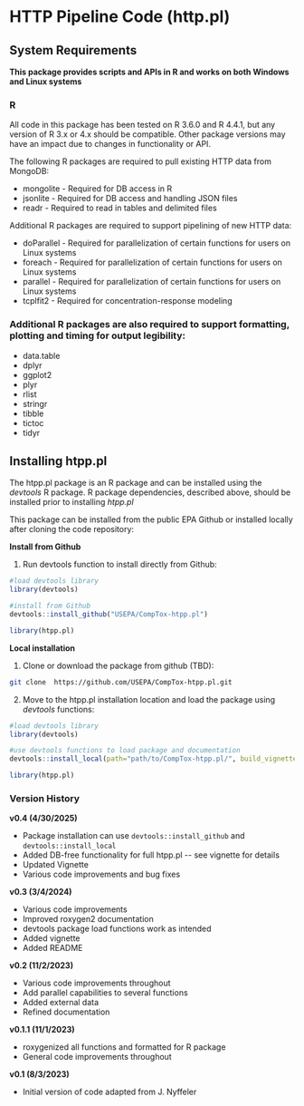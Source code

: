 HTTP Pipeline Code (http.pl)
===========================

System Requirements
-------------------

**This package provides scripts and APIs in R and works on both Windows and Linux systems**


### R

All code in this package has been tested on R 3.6.0 and R 4.4.1, but any version of R 3.x or 4.x should be compatible. Other package versions may have an impact due to changes in functionality or API.

The following R packages are required to pull existing HTTP data from MongoDB:

+ mongolite - Required for DB access in R
+ jsonlite - Required for DB access and handling JSON files
+ readr - Required to read in tables and delimited files

Additional R packages are required to support pipelining of new HTTP data:

+ doParallel - Required for parallelization of certain functions for users on Linux systems
+ foreach - Required for parallelization of certain functions for users on Linux systems
+ parallel - Required for parallelization of certain functions for users on Linux systems
+ tcplfit2 - Required for concentration-response modeling


### Additional R packages are also required to support formatting, plotting and timing for output legibility:

+ data.table
+ dplyr
+ ggplot2
+ plyr
+ rlist
+ stringr
+ tibble
+ tictoc
+ tidyr


Installing htpp.pl
------------------

The htpp.pl package is an R package and can be installed using the *devtools* R package. R package dependencies, described above, should be installed prior to installing *htpp.pl*


This package can be installed from the public EPA Github or installed locally after cloning the code repository:

**Install from Github**

1. Run devtools function to install directly from Github:
```r
#load devtools library
library(devtools)

#install from Github
devtools::install_github("USEPA/CompTox-htpp.pl")

library(htpp.pl)
```

**Local installation**

1. Clone or download the package from github (TBD):
```bash
git clone  https://github.com/USEPA/CompTox-htpp.pl.git
```
2. Move to the htpp.pl installation location and load the package using *devtools* functions:
```r
#load devtools library
library(devtools)

#use devtools functions to load package and documentation
devtools::install_local(path="path/to/CompTox-htpp.pl/", build_vignettes=TRUE) #installs package and builds vignette

library(htpp.pl)
```


### Version History

**v0.4 (4/30/2025)**

+ Package installation can use `devtools::install_github` and `devtools::install_local`
+ Added DB-free functionality for full htpp.pl -- see vignette for details
+ Updated Vignette
+ Various code improvements and bug fixes

**v0.3 (3/4/2024)**

+ Various code improvements
+ Improved roxygen2 documentation
+ devtools package load functions work as intended
+ Added vignette
+ Added README


**v0.2 (11/2/2023)**

+ Various code improvements throughout
+ Add parallel capabilities to several functions
+ Added external data
+ Refined documentation


**v0.1.1 (11/1/2023)**

+ roxygenized all functions and formatted for R package
+ General code improvements throughout

**v0.1 (8/3/2023)**

+ Initial version of code adapted from J. Nyffeler

